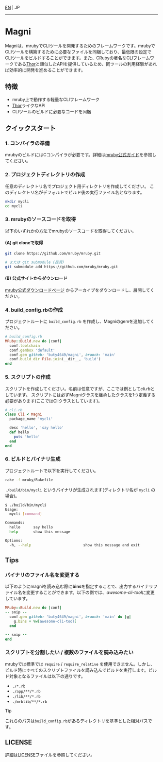 [EN](./README.md) | JP

---

# Magni

Magniは、mrubyでCLIツールを開発するためのフレームワークです。mrubyでCLIツールを構築するために必要なファイルを同梱しており、最低限の設定でCLIツールをビルドすることができます。また、CRubyの著名なCLIフレームワークである[Thor](https://github.com/rails/thor)と類似したAPIを提供しているため、同ツールの利用経験があれば効率的に開発を進めることができます。

## 特徴
- mruby上で動作する軽量なCLIフレームワーク
- [Thor](https://github.com/rails/thor)ライクなAPI
- CLIツールのビルドに必要なコードを同梱

## クイックスタート

### 1. コンパイラの準備
mrubyのビルドにはCコンパイラが必要です。詳細は[mruby公式ガイド](https://github.com/mruby/mruby/blob/master/doc/guides/compile.md)を参照してください。

### 2. プロジェクトディレクトリの作成
任意のディレクトリ名でプロジェクト用ディレクトリを作成してください。
このディレクトリ名がデフォルトでビルド後の実行ファイル名となります。

```sh
mkdir mycli
cd mycli
```

### 3. mrubyのソースコードを取得
以下のいずれかの方法でmrubyのソースコードを取得してください。

#### (A) git cloneで取得
```sh
git clone https://github.com/mruby/mruby.git

# または git submodule (推奨)
git submodule add https://github.com/mruby/mruby.git
```

#### (B) 公式サイトからダウンロード
[mruby公式ダウンロードページ](https://mruby.org/downloads/) からアーカイブをダウンロードし、展開してください。

### 4. build\_config.rbの作成
プロジェクトルートに `build_config.rb` を作成し、Magniのgemを追加してください。

```ruby
# build_config.rb
MRuby::Build.new do |conf|
  conf.toolchain
  conf.gembox 'default'
  conf.gem github: 'buty4649/magni', branch: 'main'
  conf.build_dir File.join(__dir__, 'build')
end
```

### 5. スクリプトの作成
スクリプトを作成してください。名前は任意ですが、ここでは例として*cli.rb*としています。
スクリプトには必ずMagniクラスを継承したクラスを1つ定義する必要があります(ここではCliクラスとしています)。

```ruby
# cli.rb
class Cli < Magni
  package_name 'mycli'

  desc 'hello', 'say hello'
  def hello
    puts 'hello'
  end
end
```

### 6. ビルドとバイナリ生成
プロジェクトルートで以下を実行してください。
```sh
rake -f mruby/Rakefile
```

`./build/bin/mycli` というバイナリが生成されます(ディレクトリ名が `mycli` の場合)。

```sh
$ ./build/bin/mycli
Usage:
  mycli [command]

Commands:
  hello      say hello
  help       show this message

Options:
  -h, --help                        show this message and exit
```

## Tips

### バイナリのファイル名を変更する
以下のようにmagniを読み込む際に**bins**を指定することで、出力するバイナリファイル名を変更することができます。以下の例では、*awesome-cli-tool*に変更しています。

```ruby
MRuby::Build.new do |conf|
-- snip --
  conf.gem github: 'buty4649/magni', branch: 'main' do |g|
    g.bins = %w[awesome-cli-tool]
  end

-- snip --
end
```

### スクリプトを分割したい / 複数のファイルを読み込みたい

mrubyでは標準では `require` / `require_relative` を使用できません。しかし、ビルド時にすべてのスクリプトファイルを読み込んでビルドを実行します。ビルド対象となるファイルは以下の通りです。

* `./*.rb`
* `./app/**/*.rb`
* `./lib/**/*.rb`
* `./mrblib/**/*.rb`

> [!TIP]
> これらのパスは`build_config.rb`があるディレクトリを基準とした相対パスです。

## LICENSE

詳細は[LICENSE](LICENSE)ファイルを参照してください。
